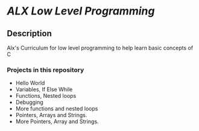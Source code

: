 # *ALX Low Level Programming*
## Description
Alx's Curriculum for low level programming to help learn basic concepts of C
### Projects in this repository
* Hello World
* Variables, If Else While
* Functions, Nested loops
* Debugging
* More functions and nested loops
* Pointers, Arrays and Strings.
* More Pointers, Array and Strings.


